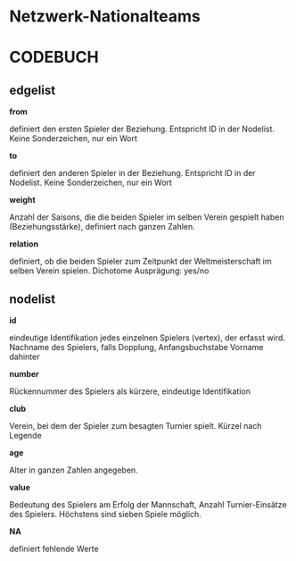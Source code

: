 # Netzwerk-Nationalteams
# CODEBUCH							
											
## edgelist	##					

**from**	

definiert den ersten Spieler der Beziehung. Entspricht ID in der Nodelist. Keine Sonderzeichen, nur ein Wort						

**to**	 	

definiert den anderen Spieler in der Beziehung. Entspricht ID in der Nodelist. Keine Sonderzeichen, nur ein Wort 						

**weight**	

Anzahl der Saisons, die die beiden Spieler im selben Verein gespielt haben (Beziehungsstärke), definiert nach ganzen Zahlen.	

**relation**	

definiert, ob die beiden Spieler zum Zeitpunkt der Weltmeisterschaft im selben Verein spielen. Dichotome Ausprägung: yes/no						

## nodelist ##

**id**		

eindeutige Identifikation jedes einzelnen Spielers (vertex), der erfasst wird. Nachname des Spielers, falls Dopplung, Anfangsbuchstabe Vorname dahinter 			

**number**	

Rückennummer des Spielers als kürzere, eindeutige Identifikation						

**club**	

Verein, bei dem der Spieler zum besagten Turnier spielt. Kürzel nach Legende						

**age**		

Alter in ganzen Zahlen angegeben.						

**value**	

Bedeutung des Spielers am Erfolg der Mannschaft, Anzahl Turnier-Einsätze des Spielers. Höchstens sind sieben Spiele möglich.						
							
**NA**		

definiert fehlende Werte						
							
		
